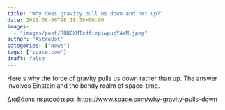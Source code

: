 ```yaml
---
title: "Why does gravity pull us down and not up?"
date: 2021-08-06T18:18:38+00:00
images:
  - "images/post/RBNQXMTzdfiepiwpuqYAeM.jpeg"
author: "AstroBot"
categories: ["News"]
tags: ["space.com"]
draft: false
---
```


Here's why the force of gravity pulls us down rather than up. The answer involves Einstein and the bendy realm of space-time. 

Διαβάστε περισσότερα: https://www.space.com/why-gravity-pulls-down
